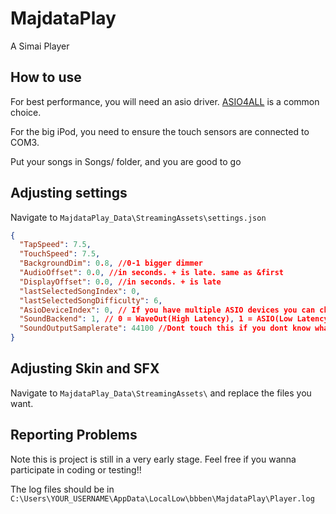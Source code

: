 # MajdataPlay
 A Simai Player

## How to use
For best performance, you will need an asio driver. [ASIO4ALL](https://asio4all.org/about/download-asio4all/) is a common choice.

For the big iPod, you need to ensure the touch sensors are connected to COM3.

Put your songs in Songs/ folder, and you are good to go

## Adjusting settings
Navigate to `MajdataPlay_Data\StreamingAssets\settings.json`

```Json
{
  "TapSpeed": 7.5,
  "TouchSpeed": 7.5,
  "BackgroundDim": 0.8, //0-1 bigger dimmer
  "AudioOffset": 0.0, //in seconds. + is late. same as &first
  "DisplayOffset": 0.0, //in seconds. + is late
  "lastSelectedSongIndex": 0,
  "lastSelectedSongDifficulty": 6,
  "AsioDeviceIndex": 0, // If you have multiple ASIO devices you can choose them here
  "SoundBackend": 1, // 0 = WaveOut(High Latency), 1 = ASIO(Low Latency, Driver needed), 2 = (Unity Classic, FMod i think?)
  "SoundOutputSamplerate": 44100 //Dont touch this if you dont know what does it mean
}
```

## Adjusting Skin and SFX
Navigate to `MajdataPlay_Data\StreamingAssets\` and replace the files you want.

## Reporting Problems
Note this is project is still in a very early stage.
Feel free if you wanna participate in coding or testing!!

The log files should be in `C:\Users\YOUR_USERNAME\AppData\LocalLow\bbben\MajdataPlay\Player.log`
